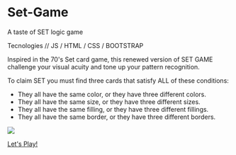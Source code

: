 # Set-Game
A taste of SET logic game

Tecnologies // JS / HTML / CSS / BOOTSTRAP

Inspired in the 70's Set card game, this renewed version of SET GAME challenge your visual acuity and tone up your pattern recognition.

To claim SET you must find three cards that satisfy ALL of these conditions:

<ul>
<li>They all have the same color,
or they have three different colors.</li>

<li>They all have the same size,
or they have three different sizes.</li>

<li>They all have the same filling,
or they have three different fillings.</li>

<li>They all have the same border,
or they have three different borders.</li>
</ul>

<img src="https://juliapolbach.github.io/Set-Game/GAME%20SET/img/setgame.jpg"></img>

<a href src="https://juliapolbach.github.io/Set-Game/GAME%20SET/index.html">Let's Play!</a>
